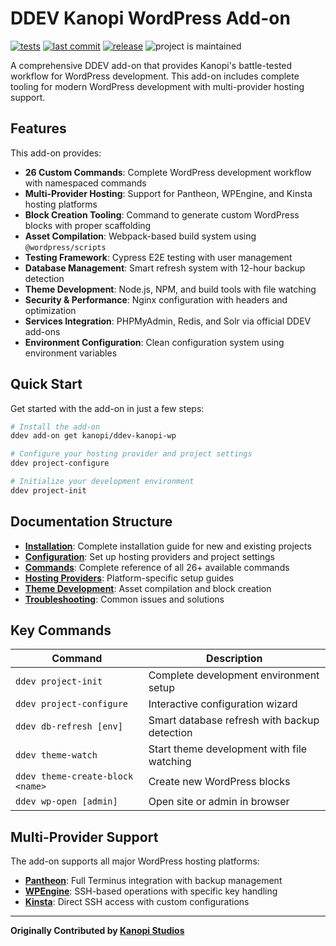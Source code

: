 # DDEV Kanopi WordPress Add-on

[![tests](https://github.com/kanopi/ddev-kanopi-wp/actions/workflows/test.yml/badge.svg?branch=main)](https://github.com/kanopi/ddev-kanopi-wp/actions/workflows/test.yml?query=branch%3Amain)
[![last commit](https://img.shields.io/github/last-commit/kanopi/ddev-kanopi-wp)](https://github.com/kanopi/ddev-kanopi-wp/commits)
[![release](https://img.shields.io/github/v/release/kanopi/ddev-kanopi-wp)](https://github.com/kanopi/ddev-kanopi-wp/releases/latest)
![project is maintained](https://img.shields.io/maintenance/yes/2025.svg)

A comprehensive DDEV add-on that provides Kanopi's battle-tested workflow for WordPress development. This add-on includes complete tooling for modern WordPress development with multi-provider hosting support.

## Features

This add-on provides:

- **26 Custom Commands**: Complete WordPress development workflow with namespaced commands
- **Multi-Provider Hosting**: Support for Pantheon, WPEngine, and Kinsta hosting platforms
- **Block Creation Tooling**: Command to generate custom WordPress blocks with proper scaffolding
- **Asset Compilation**: Webpack-based build system using `@wordpress/scripts`
- **Testing Framework**: Cypress E2E testing with user management
- **Database Management**: Smart refresh system with 12-hour backup detection
- **Theme Development**: Node.js, NPM, and build tools with file watching
- **Security & Performance**: Nginx configuration with headers and optimization
- **Services Integration**: PHPMyAdmin, Redis, and Solr via official DDEV add-ons
- **Environment Configuration**: Clean configuration system using environment variables

## Quick Start

Get started with the add-on in just a few steps:

```bash
# Install the add-on
ddev add-on get kanopi/ddev-kanopi-wp

# Configure your hosting provider and project settings
ddev project-configure

# Initialize your development environment
ddev project-init
```

## Documentation Structure

- **[Installation](installation.md)**: Complete installation guide for new and existing projects
- **[Configuration](configuration.md)**: Set up hosting providers and project settings
- **[Commands](commands.md)**: Complete reference of all 26+ available commands
- **[Hosting Providers](hosting-providers.md)**: Platform-specific setup guides
- **[Theme Development](theme-development.md)**: Asset compilation and block creation
- **[Troubleshooting](troubleshooting.md)**: Common issues and solutions

## Key Commands

| Command | Description |
|---------|-------------|
| `ddev project-init` | Complete development environment setup |
| `ddev project-configure` | Interactive configuration wizard |
| `ddev db-refresh [env]` | Smart database refresh with backup detection |
| `ddev theme-watch` | Start theme development with file watching |
| `ddev theme-create-block <name>` | Create new WordPress blocks |
| `ddev wp-open [admin]` | Open site or admin in browser |

## Multi-Provider Support

The add-on supports all major WordPress hosting platforms:

- **[Pantheon](providers/pantheon.md)**: Full Terminus integration with backup management
- **[WPEngine](providers/wpengine.md)**: SSH-based operations with specific key handling
- **[Kinsta](providers/kinsta.md)**: Direct SSH access with custom configurations

---

**Originally Contributed by [Kanopi Studios](https://kanopi.com)**